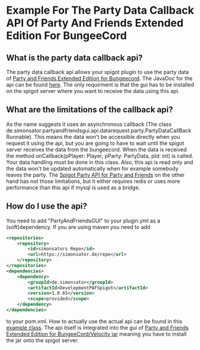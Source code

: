 # Example For The Party Data Callback API Of Party And Friends Extended Edition For BungeeCord
## What is the party data callback api?
The party data callback api allows your spigot plugin to use the party data of [Party and Friends Extended Edition for Bungeecord](https://www.spigotmc.org/resources/party-and-friends-extended-edition-for-bungeecord-velocity-supports-1-7-1-16-4.10123/). The JavaDoc for the api can be found [here](https://simonsator.de/JavaDoc/SpigotPartyDataCallbackApi/index.html). The only requirment is that the gui has to be installed on the spigot server where you want to receive the data using this api.
## What are the limitations of the callback api?
As the name suggests it uses an asynchronous callback (The class de.simonsator.partyandfriendsgui.api.datarequest.party.PartyDataCallBackRunnable). This means the data won't be accessible directly when you request it using the api, but you are going to have to wait until the spigot server receives the data from the bungeecord. When the data is received the method onCallback(pPlayer: Player, pParty: PartyData, pId: int) is called. Your data handling must be done in this class. Also, this api is read only and the data won't be updated automatically when for example somebody leaves the party. The [Spigot Party API for Party and Friends](https://www.spigotmc.org/resources/39751/) on the other hand has not those limitations, but it either requires redis or uses more performance than this  api if mysql is used as a bridge. 
## How do I use the api?
You need to add "PartyAndFriendsGUI" to your plugin.yml as a (soft)dependency. If you are using maven you need to add 

```xml
<repositories>
	<repository>
		<id>simonsators Repo</id>
		<url>https://simonsator.de/repo</url>
	</repository>
</repositories>
<dependencies>
	<dependency>
		<groupId>de.simonsator</groupId>
		<artifactId>DevelopmentPAFSpigot</artifactId>
		<version>1.0.65</version>
		<scope>provided</scope>
	</dependency>
</dependencies>
```
to your pom.xml. How to actually use the actual api can be found in this [example class](https://github.com/Simonsator/Example-For-Spigot-Party-Data-Callback-API/blob/main/src/main/java/de/simonsator/partyandfriends/apiexample/ExamplePlugin.java). The api itself is integrated into the gui of [Party and Friends Extended Edition for BungeeCord/Velocity jar](https://www.spigotmc.org/resources/party-and-friends-extended-edition-for-bungeecord-velocity-supports-1-7-1-16-4.10123/) meaning you have to install the jar onto the spigot server.
